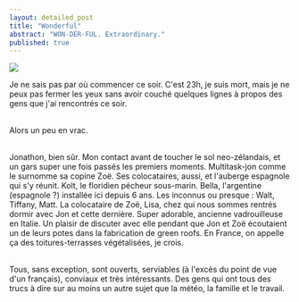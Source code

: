 ```yaml
---
layout: detailed_post
title: "Wonderful"
abstract: "WON-DER-FUL. Extraordinary."
published: true
---
```


[<img src="http://vaevictis.smugmug.com/Realpeople-newzealands/at-jons/i-KcxDQWw/0/S/DSC9202-2-S.jpg">](http://vaevictis.smugmug.com/Realpeople-newzealands/at-jons/22332300_zMcts5#!i=1784432846&k=KcxDQWw)

Je ne sais pas par où commencer ce soir. C'est 23h, je suis mort, mais je ne peux pas fermer les yeux sans avoir couché quelques lignes à propos des gens que j'ai rencontrés ce soir.
<br />
<br />

Alors un peu en vrac.
<br />
<br />

Jonathon, bien sûr. Mon contact avant de toucher le sol neo-zélandais, et un gars super une fois passés les premiers moments. Multitask-jon comme le surnomme sa copine Zoë. Ses colocataires, aussi, et l'auberge espagnole qui s'y réunit.
Kolt, le floridien pécheur sous-marin. Bella, l'argentine (espagnole ?) installée ici depuis 6 ans. Les inconnus ou presque : Walt, Tiffany, Matt.
La colocataire de Zoë, Lisa, chez qui nous sommes rentrés dormir avec Jon et cette dernière. Super adorable, ancienne vadrouilleuse en Italie. Un plaisir de discuter avec elle pendant que Jon et Zoë écoutaient un de leurs potes dans la fabrication de green roofs. En France, on appelle ça des toitures-terrasses végétalisées, je crois.
<br />
<br />

Tous, sans exception, sont ouverts, serviables (à l'excès du point de vue d'un français), conviaux et très intéressants. Des gens qui ont tous des trucs à dire sur au moins un autre sujet que la météo, la famille et le travail.